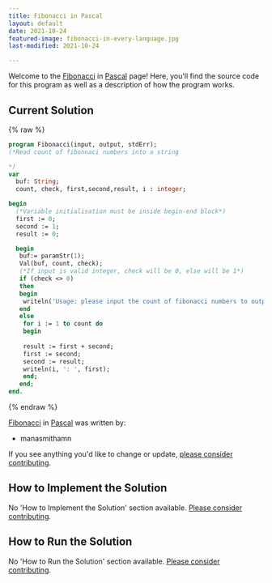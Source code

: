 ```yaml
---
title: Fibonacci in Pascal
layout: default
date: 2021-10-24
featured-image: fibonacci-in-every-language.jpg
last-modified: 2021-10-24

---
```


Welcome to the [Fibonacci](https://rzuckerm.github.io/sample-programs-website-copy/projects/fibonacci) in [Pascal](https://rzuckerm.github.io/sample-programs-website-copy/languages/pascal) page! Here, you'll find the source code for this program as well as a description of how the program works.

## Current Solution

{% raw %}

```pascal
program Fibonacci(input, output, stdErr);
(*Read count of fibonnaci numbers into a string

*)
var
  buf: String;
  count, check, first,second,result, i : integer;

begin
  (*Variable initialisation must be inside begin-end block*)
  first := 0;
  second := 1;
  result := 0;

  begin   
   buf:= paramStr(1);
   Val(buf, count, check);  
   (*If input is valid integer, check will be 0, else will be 1*)
   if (check <> 0)
   then
   begin
    writeln('Usage: please input the count of fibonacci numbers to output');
   end
   else
    for i := 1 to count do
    begin
    
    result := first + second;
    first := second;
    second := result;
    writeln(i, ': ', first);
    end;
   end;
end.
```

{% endraw %}

[Fibonacci](https://rzuckerm.github.io/sample-programs-website-copy/projects/fibonacci) in [Pascal](https://rzuckerm.github.io/sample-programs-website-copy/languages/pascal) was written by:

- manasmithamn

If you see anything you'd like to change or update, [please consider contributing](https://github.com/TheRenegadeCoder/sample-programs).

## How to Implement the Solution

No 'How to Implement the Solution' section available. [Please consider contributing](https://github.com/TheRenegadeCoder/sample-programs-website).

## How to Run the Solution

No 'How to Run the Solution' section available. [Please consider contributing](https://github.com/TheRenegadeCoder/sample-programs-website).